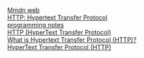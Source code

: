 [Mmdn web](https://developer.mozilla.org/en-US/docs/Web)  
[HTTP: Hypertext Transfer Protocol](https://developer.mozilla.org/en-US/docs/Web/HTTP)  
[programming notes](https://www3.ntu.edu.sg/home/ehchua/programming/)  
[HTTP (HyperText Transfer Protocol)](https://www3.ntu.edu.sg/home/ehchua/programming/webprogramming/HTTP_Basics.html)  
[What is Hypertext Transfer Protocol (HTTP)?](https://www.pubnub.com/guides/http/)  
[HyperText Transfer Protocol (HTTP)](https://http.dev/)  
[]()  
[]()  
[]()  
[]()  
[]()  
[]()  
[]()  
[]()  
[]()  
[]()  
[]()  
[]()  
[]()  
[]()  
[]()  